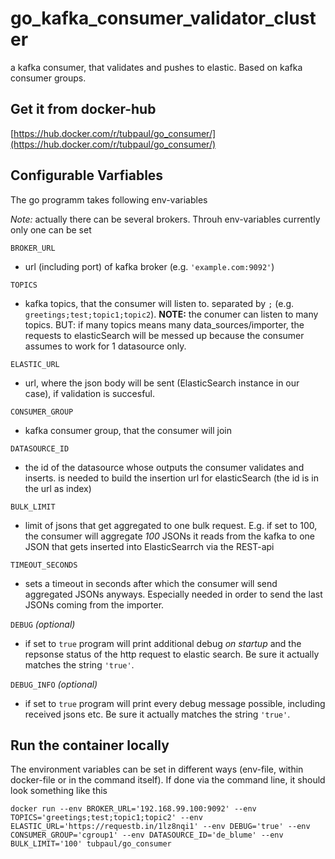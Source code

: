 # go_kafka_consumer_validator_cluster
a kafka consumer, that validates and pushes to elastic. Based on kafka consumer groups.

## Get it from docker-hub
[https://hub.docker.com/r/tubpaul/go_consumer/](https://hub.docker.com/r/tubpaul/go_consumer/)

## Configurable Varfiables
The go programm takes following env-variables

*Note:* actually there can be several brokers. Throuh env-variables currently only one can be set

`BROKER_URL`
 - url (including port) of kafka broker (e.g. `'example.com:9092'`)

`TOPICS`
 - kafka topics, that the consumer will listen to. separated by `;` (e.g. `greetings;test;topic1;topic2`). **NOTE:** the conumer can listen to many topics. BUT: if many topics means many data_sources/importer, the requests to elasticSearch will be messed up because the consumer assumes to work for 1 datasource only.


`ELASTIC_URL`
 - url, where the json body will be sent (ElasticSearch instance in our case), if validation is succesful. 

`CONSUMER_GROUP`
 - kafka consumer group, that the consumer will join

`DATASOURCE_ID`
 - the id of the datasource whose outputs the consumer validates and inserts. is needed to build the insertion url for elasticSearch (the id is in the url as index)

`BULK_LIMIT`
 - limit of jsons that get aggregated to one bulk request. E.g. if set to 100, the consumer will aggregate *100* JSONs it reads from the kafka to one JSON that gets inserted into ElasticSearrch via the REST-api

`TIMEOUT_SECONDS`
- sets a timeout in seconds after which the consumer will send aggregated JSONs anyways. Especially needed in order to send the last JSONs coming from the importer.

`DEBUG` *(optional)*
 - if set to `true` program will print additional debug *on startup* and the repsonse status of the http request to elastic search. Be sure it actually matches the string `'true'`.

`DEBUG_INFO` *(optional)*
 - if set to `true` program will print every debug message possible, including received jsons etc. Be sure it actually matches the string `'true'`.

 ## Run the container locally
 The environment variables can be set in different ways (env-file, within docker-file or in the command itself). If done via the command line, it should look something like this
 
```
docker run --env BROKER_URL='192.168.99.100:9092' --env TOPICS='greetings;test;topic1;topic2' --env ELASTIC_URL='https://requestb.in/1lz8nqi1' --env DEBUG='true' --env CONSUMER_GROUP='cgroup1' --env DATASOURCE_ID='de_blume' --env BULK_LIMIT='100' tubpaul/go_consumer
 ```
